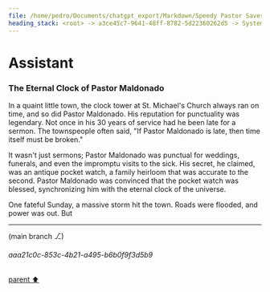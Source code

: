 ```yaml
---
file: /home/pedro/Documents/chatgpt_export/Markdown/Speedy Pastor Saves Day.md
heading_stack: <root> -> a3ce45c7-9641-48ff-8782-5d22360262d5 -> System -> 77a9214f-1968-4f78-bb4b-cafd85a40989 -> System -> aaa2e4f2-746a-48a1-8451-8531251e7b4d -> User -> 629aaad5-a5e1-46a6-9465-942b5732ed42 -> Assistant -> a96a505b-29e4-4100-8129-f279ec45ac70 -> Assistant
---
```

# Assistant

### The Eternal Clock of Pastor Maldonado

In a quaint little town, the clock tower at St. Michael's Church always ran on time, and so did Pastor Maldonado. His reputation for punctuality was legendary. Not once in his 30 years of service had he been late for a sermon. The townspeople often said, "If Pastor Maldonado is late, then time itself must be broken."

It wasn't just sermons; Pastor Maldonado was punctual for weddings, funerals, and even the impromptu visits to the sick. His secret, he claimed, was an antique pocket watch, a family heirloom that was accurate to the second. Pastor Maldonado was convinced that the pocket watch was blessed, synchronizing him with the eternal clock of the universe.

One fateful Sunday, a massive storm hit the town. Roads were flooded, and power was out. But

---

(main branch ⎇)
###### aaa21c0c-853c-4b21-a495-b6b0f9f3d5b9
[parent ⬆️](#77a9214f-1968-4f78-bb4b-cafd85a40989)
